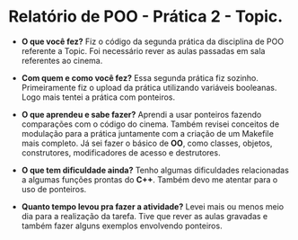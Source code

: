 # Relatório de POO - Prática 2 - Topic.

- **O que você fez?**
Fiz o código da segunda prática da disciplina de POO referente a Topic. Foi necessário rever as aulas passadas em sala referentes ao cinema.   

- **Com quem e como você fez?**
Essa segunda prática fiz sozinho. Primeiramente fiz o upload da prática utilizando variáveis booleanas. Logo mais tentei a prática com ponteiros.  

- **O que aprendeu e sabe fazer?**
Aprendi a usar ponteiros fazendo comparações com o código do cinema. Também revisei conceitos de modulação para a prática juntamente com a criação de um Makefile mais completo. Já sei fazer o básico de **OO**, como classes, objetos, construtores, modificadores de acesso e destrutores.

- **O que tem dificuldade ainda?**
Tenho algumas dificuldades relacionadas a algumas funções prontas do **C++**. Também devo me atentar para o uso de ponteiros. 

- **Quanto tempo levou pra fazer a atividade?**
Levei mais ou menos meio dia para a realização da tarefa. Tive que rever as aulas gravadas e também fazer alguns exemplos envolvendo ponteiros.



